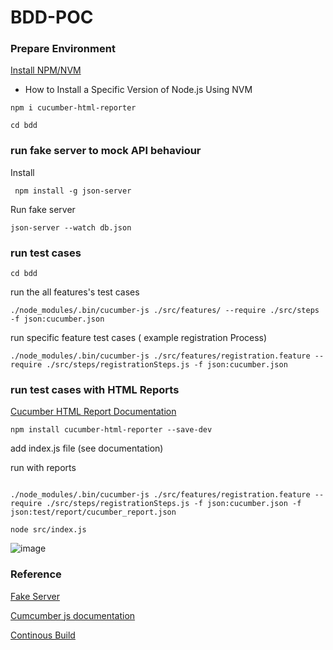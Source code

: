 # BDD-POC


### Prepare Environment

[Install NPM/NVM](https://www.hostinger.com/tutorials/how-to-install-node-ubuntu?ppc_campaign=google_search_generic_hosting_all&bidkw=defaultkeyword&lo=1001441&gclid=CjwKCAjw-b-kBhB-EiwA4fvKrLcst2fexmoKwgv-uy7LWOWqfMYy25Qwzziq-AYyjxjkRb4YPSaD7BoC9BEQAvD_BwE)

- How to Install a Specific Version of Node.js Using NVM


` npm i cucumber-html-reporter `



` cd bdd `

### run fake server to mock API behaviour

Install 

` npm install -g json-server`

Run fake server 

` json-server --watch db.json `

### run test cases

`cd bdd`


run the all features's test cases

```
./node_modules/.bin/cucumber-js ./src/features/ --require ./src/steps -f json:cucumber.json

```

run specific feature test cases ( example registration Process)

```
./node_modules/.bin/cucumber-js ./src/features/registration.feature --require ./src/steps/registrationSteps.js -f json:cucumber.json

```

### run test cases with HTML Reports

[Cucumber HTML Report Documentation ](https://www.npmjs.com/package/cucumber-html-reporter)

`npm install cucumber-html-reporter --save-dev`

add index.js file (see documentation)

run with reports

```

./node_modules/.bin/cucumber-js ./src/features/registration.feature --require ./src/steps/registrationSteps.js -f json:cucumber.json -f json:test/report/cucumber_report.json

```

`
node src/index.js
`

![image](https://github.com/mnhmilu/poc-cucumberjs-bdd/assets/7475000/96bba618-7546-4ae2-8f5f-72622825b335)


### Reference

[Fake Server](https://www.npmjs.com/package/json-server)

[Cumcumber js documentation ](https://cucumber.io/docs/installation/javascript/)

[Continous Build](https://cucumber.io/docs/guides/continuous-integration/)

